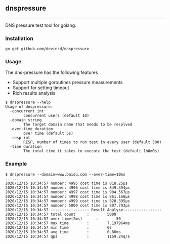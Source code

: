 ## dnspressure

---
DNS pressure test tool for golang.

### Installation
```
go get github.com/devincd/dnspressure
```

### Usage
The dns-pressure has the following features
- Support multiple goroutines pressure measurements
- Support for setting timeout
- Rich results analysis

```
$ dnspressure --help
Usage of dnspressure:
  -concurrent int
    	concurrent users (default 10)
  -domain string
    	The target domain name that needs to be resolved
  -over-time duration
    	over time (default 5s)
  -resp int
    	RESP, number of times to run test in every user (default 500)
  -time duration
    	The total time it takes to execute the test (default 1h0m0s)
```

### Example
```
$ dnspressure --domain=www.baidu.com --over-time=10ms
......
2020/12/15 10:34:57 number: 4995 cost time is 818.25µs
2020/12/15 10:34:57 number: 4996 cost time is 849.394µs
2020/12/15 10:34:57 number: 4997 cost time is 904.567µs
2020/12/15 10:34:57 number: 4998 cost time is 861.168µs
2020/12/15 10:34:57 number: 4999 cost time is 820.395µs
2020/12/15 10:34:57 number: 5000 cost time is 807.793µs
2020/12/15 10:34:57 ----------------- Result Analyse-----------------
2020/12/15 10:34:57 total count		:		 5000
2020/12/15 10:34:57 over time(2ms)  	:		 50
2020/12/15 10:34:57 max time   		:		 7.197964ms
2020/12/15 10:34:57 min time   		:		 0s
2020/12/15 10:34:57 avg time   		:		 0.86ms
2020/12/15 10:34:57 qps        		:		 1159.24q/s
```